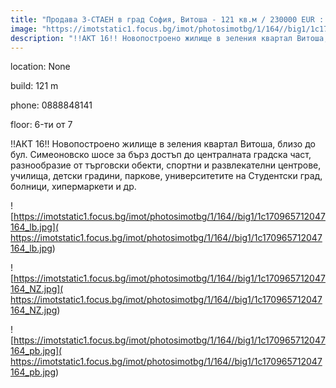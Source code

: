 ```yaml
---
title: "Продава 3-СТАЕН в град София, Витоша - 121 кв.м / 230000 EUR :: imot.bg Обява"
image: "https://imotstatic1.focus.bg/imot/photosimotbg/1/164//big1/1c170965712047164_DJ.jpg"
description: "!!АКТ 16!! Новопостроено жилище в зеления квартал Витоша, близо до бул. Симеоновско шосе за бърз достъп до централната градска част, разнообразие от търговски обекти, спортни и развлекателни центрове, училища, детски градини, паркове, университетите на Студентски град, болници, хипермаркети и др."
---
```


location: None

build: 121 m

phone: 0888848141

floor: 6-ти от 7

!!АКТ 16!! Новопостроено жилище в зеления квартал Витоша, близо до бул. Симеоновско шосе за бърз достъп до централната градска част, разнообразие от търговски обекти, спортни и развлекателни центрове, училища, детски градини, паркове, университетите на Студентски град, болници, хипермаркети и др.


![https://imotstatic1.focus.bg/imot/photosimotbg/1/164//big1/1c170965712047164_lb.jpg]( https://imotstatic1.focus.bg/imot/photosimotbg/1/164//big1/1c170965712047164_lb.jpg)


![https://imotstatic1.focus.bg/imot/photosimotbg/1/164//big1/1c170965712047164_NZ.jpg]( https://imotstatic1.focus.bg/imot/photosimotbg/1/164//big1/1c170965712047164_NZ.jpg)


![https://imotstatic1.focus.bg/imot/photosimotbg/1/164//big1/1c170965712047164_pb.jpg]( https://imotstatic1.focus.bg/imot/photosimotbg/1/164//big1/1c170965712047164_pb.jpg)


